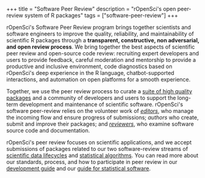+++
title = "Software Peer Review"
description = "rOpenSci's open peer-review system of R packages"
tags = ["software-peer-review"]
+++

rOpenSci's Software Peer Review program brings together scientists and software engineers to improve the quality, 
reliability, and maintainability of scientific R packages through a **transparent, constructive, non adversarial, and open review process**. We bring together the best aspects of scientific peer review and open-source code review: recruiting expert developers and users to provide feedback, careful moderation and mentorship to provide a productive and inclusive environment, code diagnostics based on rOpenSci's deep experience in the R language, chatbot-supported interactions, and automation on open platforms for a smooth experience.

Together, we use the peer review process to curate a [suite of high quality packages](/packages/) 
and a community of developers and users to support the long-term development and maintenance of scientific software. 
rOpenSci's software peer-review relies on the volunteer work of _[editors](#editors)_, 
who manage the incoming flow and ensure progress of submissions; _authors_ who create,
submit and improve their packages; 
and  *[reviewers](https://devguide.ropensci.org/softwarereview_intro.html#reviewers)*, 
who examine software source code and documentation.

rOpenSci's peer review focuses on scientific applications, 
and we accept submissions of packages related to our two software-review streams of [scientific data lifecycles](https://devguide.ropensci.org/softwarereview_policies.html#aims-and-scope) 
and [statistical algorithms](https://stats-devguide.ropensci.org/overview.html#overview-categories). 
You can read more about our standards, process, 
and how to participate in peer review in our [development guide](https://devguide.ropensci.org/index.html) 
and our [guide for statistical software](https://stats-devguide.ropensci.org/index.html).
